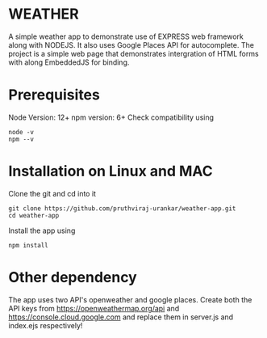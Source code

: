 # WEATHER
A simple weather app to demonstrate use of EXPRESS web framework along with NODEJS. It also uses Google Places API for autocomplete. The project is a simple web page that demonstrates  intergration of HTML forms with  along EmbeddedJS for binding.

# Prerequisites
Node Version: 12+
npm version: 6+
Check compatibility using
```
node -v 
npm --v
```

# Installation on Linux and MAC
Clone the git and cd into it
```
git clone https://github.com/pruthviraj-urankar/weather-app.git 
cd weather-app
```
Install the app using
```
npm install
```

# Other dependency
The app uses two API's openweather and google places. Create both the API keys from https://openweathermap.org/api and  https://console.cloud.google.com and replace them in server.js and index.ejs respectively!
